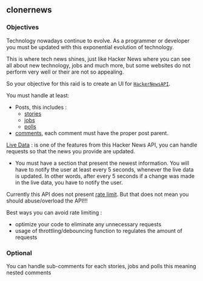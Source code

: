 ## clonernews

### Objectives

Technology nowadays continue to evolve. As a programmer or developer you must be updated with this exponential evolution of technology.

This is where tech news shines, just like Hacker News where you can see all about new technology, jobs and much more, but some websites do not perform very well or their are not so appealing.

So your objective for this raid is to create an UI for [`HackerNewsAPI`](https://github.com/HackerNews/API).

You must handle at least:

- Posts, this includes :
  - [stories](https://github.com/HackerNews/API#ask-show-and-job-stories)
  - [jobs](https://github.com/HackerNews/API#ask-show-and-job-stories)
  - [polls](https://github.com/HackerNews/API#items)
- [comments](https://github.com/HackerNews/API#items), each comment must have the proper post parent.

[Live Data](https://github.com/HackerNews/API#live-data) : is one of the features from this Hacker News API, you can handle requests so that the news you provide are updated.

- You must have a section that present the newest information. You will have to notify the user at least every 5 seconds, whenever the live data is updated. In other words, after every 5 seconds if a change was made in the live data, you have to notify the user.

Currently this API does not present [rate limit](https://en.wikipedia.org/wiki/Rate_limiting). But that does not mean you should abuse/overload the API!!!

Best ways you can avoid rate limiting :

- optimize your code to eliminate any unnecessary requests
- usage of throttling/debouncing function to regulates the amount of requests

### Optional

You can handle sub-comments for each stories, jobs and polls this meaning nested comments
